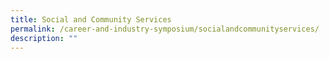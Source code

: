 ```yaml
---
title: Social and Community Services
permalink: /career-and-industry-symposium/socialandcommunityservices/
description: ""
---
```

